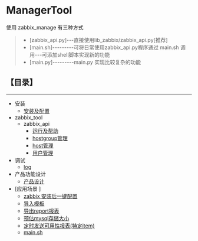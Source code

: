# ManagerTool

使用 zabbix_manage 有三种方式

> * [zabbix_api.py]---直接使用lib_zabbix/zabbix_api.py[推荐]
> * [main.sh]---------可将日常使用zabbix_api.py程序通过 main.sh 调用---可添加shell脚本实现新的功能
> * [main.py]---------main.py 实现比较复杂的功能

## 【目录】
----
* 安装
    * [安装及配置](docs/install.md)  
* zabbix_tool
    * zabbix_api
        * [运行及帮助](docs/zabbix_api/help.md)  
        * [hostgroup管理](docs/zabbix_api/hostgroup.md)  
        * [host管理](docs/zabbix_api/host.md)  
        * [用户管理](docs/zabbix_api/user.md)  
* 调试 
    * [log](docs/log.md)  
* 产品功能设计
    * [产品设计](docs/arch.md)  
* [应用场景 ]  
    * [zabbix 安装后一键配置](docs/init.md)  
    * [导入模板](docs/template.md)  
    * [导出report报表](docs/report.md)  
    * [预估mysql存储大小](docs/mysql.md)  
    * [定时发送可用性报表(特定item)](docs/app/send_report1.md)  
    * [main.sh](docs/sh_main.md)  
